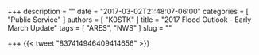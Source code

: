 +++
description = ""
date = "2017-03-02T21:48:07-06:00"
categories = [ "Public Service" ]
authors = [ "K0STK" ]
title = "2017 Flood Outlook - Early March Update"
tags = [ "ARES", "NWS" ]
slug = ""

+++
{{< tweet "837414946409414656" >}}
<!--more-->
